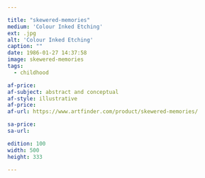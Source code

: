 ```yaml
---

title: "skewered-memories"
medium: 'Colour Inked Etching'
ext: .jpg
alt: 'Colour Inked Etching'
caption: ""
date: 1986-01-27 14:37:58
image: skewered-memories
tags:
  - childhood

af-price:
af-subject: abstract and conceptual
af-style: illustrative
af-price:
af-url: https://www.artfinder.com/product/skewered-memories/

sa-price:
sa-url:

edition: 100
width: 500
height: 333

---
```

